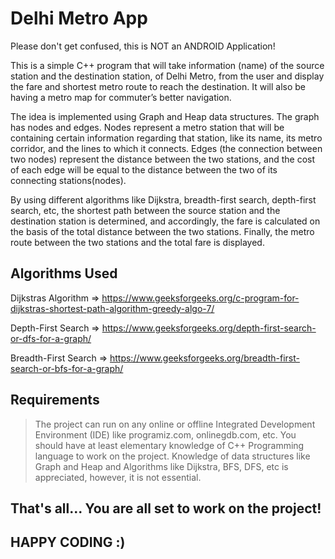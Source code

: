 # Delhi Metro App
Please don't get confused, this is NOT an ANDROID Application!

This is a simple C++ program that will take information (name) of the source station and the destination station, of Delhi Metro, from the user and display the fare and shortest metro route to reach the destination. It will also be having a metro map for commuter’s better navigation.

The idea is implemented using Graph and Heap data structures. The graph has nodes and edges. Nodes represent a metro station that will be containing certain information regarding that station, like its name, its metro corridor, and the lines to which it connects. Edges (the connection between two nodes) represent the distance between the two stations, and the cost of each edge will be equal to the distance between the two of its connecting stations(nodes).

By using different algorithms like Dijkstra, breadth-first search, depth-first search, etc, the shortest path between the source station and the destination station is determined, and accordingly, the fare is calculated on the basis of the total distance between the two stations. Finally, the metro route between the two stations and the total fare is displayed.

## Algorithms Used
Dijkstras Algorithm => https://www.geeksforgeeks.org/c-program-for-dijkstras-shortest-path-algorithm-greedy-algo-7/

Depth-First Search => https://www.geeksforgeeks.org/depth-first-search-or-dfs-for-a-graph/

Breadth-First Search => https://www.geeksforgeeks.org/breadth-first-search-or-bfs-for-a-graph/

##  Requirements

> The project can run on any online or offline Integrated Development Environment (IDE) like programiz.com, onlinegdb.com, etc.
> You should have at least elementary knowledge of C++ Programming language to work on the project.
> Knowledge of data structures like Graph and Heap and Algorithms like Dijkstra, BFS, DFS, etc is appreciated, however, it is not essential.

## That's all... You are all set to work on the project!

## HAPPY CODING :)
